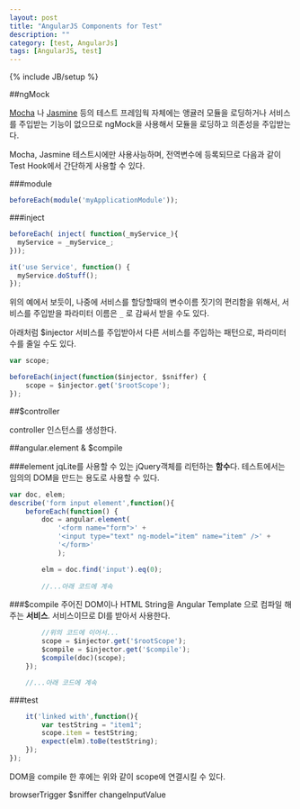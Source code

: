 ```yaml
---
layout: post
title: "AngularJS Components for Test"
description: ""
category: [test, AngularJs]
tags: [AngularJS, test]
---
```

{% include JB/setup %}

##ngMock

[Mocha](/test/2015/08/06/mocha/) 나 [Jasmine](/test/2015/08/14/karma/#jasmine) 등의 테스트 프레임웍 자체에는 앵귤러 모듈을 로딩하거나 서비스를 주입받는 기능이 없으므로 ngMock을 사용해서 모듈을 로딩하고 의존성을 주입받는다.

Mocha, Jasmine 테스트시에만 사용사능하며, 전역변수에 등록되므로 다음과 같이 Test Hook에서 간단하게 사용할 수 있다.

###module
```js
beforeEach(module('myApplicationModule'));
```

###inject

```js
beforeEach( inject( function(_myService_){
  myService = _myService_;
}));

it('use Service', function() {
  myService.doStuff();
});
```

위의 예에서 보듯이, 나중에 서비스를 할당할때의 변수이름 짓기의 편리함을 위해서, 서비스를 주입받을 파라미터 이름은 `_` 로 감싸서 받을 수도 있다.

아래처럼 $injector 서비스를 주입받아서 다른 서비스를 주입하는 패턴으로, 파라미터 수를 줄일 수도 있다.

```js
var scope;

beforeEach(inject(function($injector, $sniffer) {
    scope = $injector.get('$rootScope');
});
```

##$controller

controller 인스턴스를 생성한다.

##angular.element & $compile

###element
jqLite를 사용할 수 있는 jQuery객체를 리턴하는 **함수**다. 테스트에서는 임의의 DOM을 만드는 용도로 사용할 수 있다.

```js
var doc, elem;
describe('form input element',function(){
    beforeEach(function() {
        doc = angular.element(
            '<form name="form">' +
            '<input type="text" ng-model="item" name="item" />' +
            '</form>'
            );

        elm = doc.find('input').eq(0);
    
        //...아래 코드에 계속
```

###$compile
주어진 DOM이나 HTML String을 Angular Template 으로 컴파일 해주는 **서비스**.
서비스이므로 DI를 받아서 사용한다.

```js
        //위의 코드에 이어서...
        scope = $injector.get('$rootScope');
        $compile = $injector.get('$compile');
        $compile(doc)(scope);
    });

    //...아래 코드에 계속
```

###test

```js
    it('linked with',function(){
        var testString = "item1";
        scope.item = testString;
        expect(elm).toBe(testString);
    });
});
```

DOM을 compile 한 후에는 위와 같이 scope에 연결시킬 수 있다.



browserTrigger
$sniffer
changeInputValue










